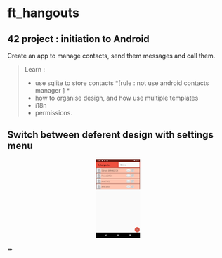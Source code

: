 # ft_hangouts
## 42 project : initiation to Android
Create an app to manage contacts, send them messages and call them.
> Learn :
> - use sqlite to store contacts *[rule : not use android contacts manager ] *
> - how to organise design, and how use multiple templates
> - i18n
> - permissions.

## Switch between deferent design with settings menu


<p align="center">
  <img width="20%" src="/ScreenShots__ft_hangouts/goto_option_menu.png">
  <p>&#10144;</p>
  <img width="20%" src="/ScreenShots__ft_hangouts/sshot_design_menu.png>
</p>


